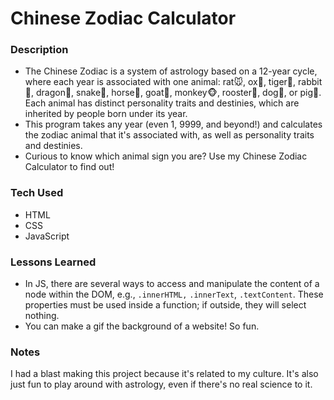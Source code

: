 # Chinese Zodiac Calculator

### Description
- The Chinese Zodiac is a system of astrology based on a 12-year cycle, where each year is associated with one animal: rat🐭, ox🐂, tiger🐯, rabbit🐰, dragon🐲, snake🐍, horse🐴, goat🐐, monkey🐵, rooster🐓, dog🐶, or pig🐷. Each animal has distinct personality traits and destinies, which are inherited by people born under its year.
- This program takes any year (even 1, 9999, and beyond!) and calculates the zodiac animal that it's associated with, as well as personality traits and destinies.
- Curious to know which animal sign you are? Use my Chinese Zodiac Calculator to find out!

### Tech Used
- HTML
- CSS
- JavaScript

### Lessons Learned
- In JS, there are several ways to access and manipulate the content of a node within the DOM, e.g., ```.innerHTML,``` ```.innerText```, ```.textContent```. These properties must be used inside a function; if outside, they will select nothing.
- You can make a gif the background of a website! So fun.

### Notes
I had a blast making this project because it's related to my culture. It's also just fun to play around with astrology, even if there's no real science to it.